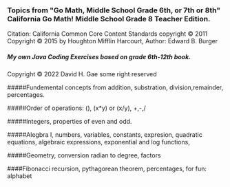 ### Topics from "Go Math, Middle School Grade 6th, or 7th or 8th" 	California Go Math! Middle School Grade 8 Teacher Edition.

Citation: California Common Core Content Standards copyright © 2011
          Copyright © 2015 by Houghton Mifflin Harcourt, 
          Author: Edward B. Burger
##### My own Java Coding Exercises based on grade 6th-12th book.
Copyright © 2022 David H. Gae some right reserved


#####Fundemental concepts from addition, substration, division,remainder, percentages.


#####Order of operations: (), (x*y) or (x/y), +,-,/


#####Integers, properties of even and odd.


#####Alegbra I, numbers, variables, constants, expresion, quadratic equations, algebraic expressions, exponential and log functions, 

#####Geometry, conversion radian to degree, factors

####Fibonacci recursion, pythagorean theorem, percentages, for fun: alphabet 




